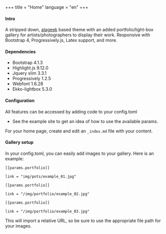+++
title = "Home"
language = "en"
+++

#### Intro

A stripped down,  [alageek](https://github.com/gkmngrgn/hugo-alageek-theme/tree/a7789a01391c9357fba13704379089e8799adad8) based theme with an added portfolio/light-box gallery for artists/photographers to display their work.  Responsive with Bootstrap 4, Progressively.js, Latex support, and more.  

#### Dependencies
* Bootstrap 4.1.3
* Highlight.js 9.12.0
* Jquery slim 3.3.1
* Progressively 1.2.5
* Webfont 1.6.28
* Ekko-lightbox 5.3.0

#### Configuration
All features can be accessed by adding code to your config.toml
* See the example site to get an idea of how to use the available params.  

For your home page, create and edit an `_index.md` file with your content.

#### Gallery setup
In your config.toml, you can easily add images to your gallery.  Here is an example:
```
[[params.portfolio]]

link = "img/pots/example_01.jpg"

[[params.portfolio]]

link = "/img/portfolio/example_02.jpg"

[[params.portfolio]]

link = "/img/portfolio/example_03.jpg"
```
This will import a relative URL, so be sure to use the appropriate file path for your images.  

